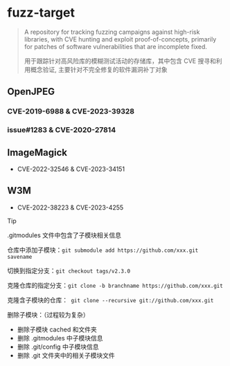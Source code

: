 # fuzz-target

> A repository for tracking fuzzing campaigns against high-risk libraries, with CVE hunting and exploit proof-of-concepts, primarily for patches of software vulnerabilities that are incomplete fixed.
>
> 用于跟踪针对高风险库的模糊测试活动的存储库，其中包含 CVE 搜寻和利用概念验证, 主要针对不完全修复的软件漏洞补丁对象



## OpenJPEG


### CVE-2019-6988 & CVE-2023-39328
### issue#1283 & CVE-2020-27814
 






## ImageMagick

* CVE-2022-32546 & CVE-2023-34151



## W3M

* CVE-2022-38223 & CVE-2023-4255





> [!TIP]
>
> .gitmodules 文件中包含了子模块相关信息
>
> 仓库中添加子模块：`git submodule add https://github.com/xxx.git savename`
>
> 切换到指定分支：`git checkout tags/v2.3.0`
>
> 克隆仓库的指定分支：`git clone -b branchname https://github.com/xxx.git`
>
> 克隆含子模块的仓库：` git clone --recursive git://github.com/xxx.git`
>
> 删除子模块：（过程较为复杂）
>
> * 删除子模块 cached 和文件夹
> * 删除 .gitmodules 中子模块信息
> * 删除 .git/config 中子模块信息
> * 删除 .git 文件夹中的相关子模块文件